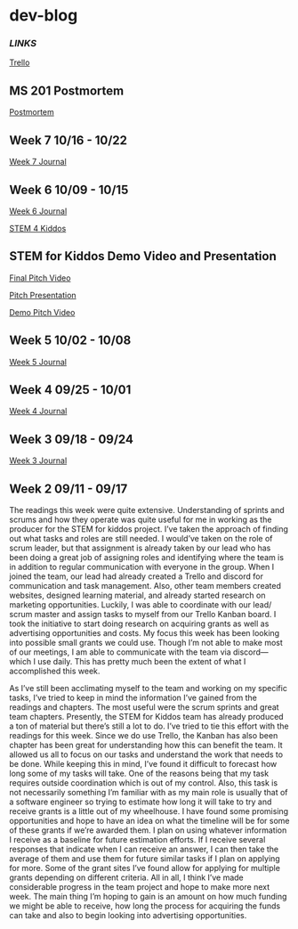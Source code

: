 # dev-blog
### *LINKS*
[Trello](https://ajsloan1020.wixsite.com/stemforkiddos)  

## MS 201 Postmortem
[Postmortem](https://github.com/ahvino/dev-blog/blob/main/post%20mortem.pdf)

## Week 7 10/16 - 10/22
[Week 7 Journal](https://github.com/ahvino/dev-blog/blob/main/Week%207%20Journal.pdf)

## Week 6 10/09 - 10/15
[Week 6 Journal](https://github.com/ahvino/dev-blog/blob/main/Week%206%20Journal.pdf)

[STEM 4 Kiddos](https://trello.com/b/cmits3CZ/stem-for-kiddos)

## STEM for Kiddos Demo Video and Presentation
[Final Pitch Video](https://github.com/ahvino/dev-blog/blob/main/STEM%20for%20Kiddos%20Final%20Pitch.mkv)

[Pitch Presentation](https://github.com/ahvino/dev-blog/blob/main/STEM%20for%20Kiddos%20%20Pitch%20Video%20PDF.pdf)

[Demo Pitch Video](https://github.com/ahvino/dev-blog/blob/main/STEM%20for%20kiddos%20pitch.mkv)



## Week 5 10/02 - 10/08
[Week 5 Journal](https://github.com/ahvino/dev-blog/blob/main/Week%205%20journal.pdf)

## Week 4 09/25 - 10/01
[Week 4 Journal](https://github.com/ahvino/dev-blog/blob/main/Week%204%20journal.pdf)

## Week 3 09/18 - 09/24
[Week 3 Journal](https://github.com/ahvino/dev-blog/blob/main/Week%203%20journal.pdf)

## Week 2 09/11 - 09/17 
The readings this week were quite extensive. Understanding of sprints and scrums and how they operate was quite useful for me in working as the producer for the STEM for kiddos project. I’ve taken the approach of finding out what tasks and roles are still needed. I would’ve taken on the role of scrum leader, but that assignment is already taken by our lead who has been doing a great job of assigning roles and identifying where the team is in addition to regular communication with everyone in the group. When I joined the team, our lead had already created a Trello and discord for communication and task management. Also, other team members created websites, designed learning material, and already started research on marketing opportunities. Luckily, I was able to coordinate with our lead/ scrum master and assign tasks to myself from our Trello Kanban board. I took the initiative to start doing research on acquiring grants as well as advertising opportunities and costs. My focus this week has been looking into possible small grants we could use. Though I’m not able to make most of our meetings, I am able to communicate with the team via discord—which I use daily. This has pretty much been the extent of what I accomplished this week. 


As I’ve still been acclimating myself to the team and working on my specific tasks, I’ve tried to keep in mind the information I’ve gained from the readings and chapters. The most useful were the scrum sprints and great team chapters.  Presently, the STEM for Kiddos team has already produced a ton of material but there’s still a lot to do. I’ve tried to tie this effort with the readings for this week. Since we do use Trello, the Kanban has also been chapter has been great for understanding how this can benefit the team. It allowed us all to focus on our tasks and understand the work that needs to be done.  While keeping this in mind, I’ve found it difficult to forecast how long some of my tasks will take. One of the reasons being that my task requires outside coordination which is out of my control. Also, this task is not necessarily something I’m familiar with as my main role is usually that of a software engineer so trying to estimate how long it will take to try and receive grants is a little out of my wheelhouse. I have found some promising opportunities and hope to have an idea on what the timeline will be for some of these grants if we’re awarded them. I plan on using whatever information I receive as a baseline for future estimation efforts. If I receive several responses that indicate when I can receive an answer, I can then take the average of them and use them for future similar tasks if I plan on applying for more. Some of the grant sites I’ve found allow for applying for multiple grants depending on different criteria. All in all, I think I’ve made considerable progress in the team project and hope to make more next week.  The main thing I’m hoping to gain is an amount on how much funding we might be able to receive, how long the process for acquiring the funds can take and also to begin looking into advertising opportunities. 


